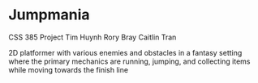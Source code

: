 # Jumpmania
CSS 385 Project
Tim Huynh
Rory Bray
Caitlin Tran

2D platformer with various enemies and obstacles in a fantasy setting where the primary mechanics are running, jumping, and collecting items while moving towards the finish line
